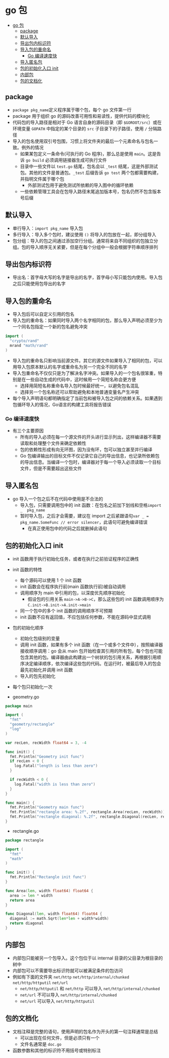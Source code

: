 # go 包

- [go 包](#go-%e5%8c%85)
  - [package](#package)
  - [默认导入](#%e9%bb%98%e8%ae%a4%e5%af%bc%e5%85%a5)
  - [导出包内标识符](#%e5%af%bc%e5%87%ba%e5%8c%85%e5%86%85%e6%a0%87%e8%af%86%e7%ac%a6)
  - [导入包的重命名](#%e5%af%bc%e5%85%a5%e5%8c%85%e7%9a%84%e9%87%8d%e5%91%bd%e5%90%8d)
    - [Go 编译速度快](#go-%e7%bc%96%e8%af%91%e9%80%9f%e5%ba%a6%e5%bf%ab)
  - [导入匿名包](#%e5%af%bc%e5%85%a5%e5%8c%bf%e5%90%8d%e5%8c%85)
  - [包的初始化入口 init](#%e5%8c%85%e7%9a%84%e5%88%9d%e5%a7%8b%e5%8c%96%e5%85%a5%e5%8f%a3-init)
  - [内部包](#%e5%86%85%e9%83%a8%e5%8c%85)
  - [包的文档化](#%e5%8c%85%e7%9a%84%e6%96%87%e6%a1%a3%e5%8c%96)

## package

- `package pkg_name`定义程序属于哪个包，每个 go 文件第一行
- package 用于组织 go 的源码改善可用性和易读性，提供代码的模块化
- 代码包的导入路径是相对于 Go 语言自身的源码目录（即 `$GOROOT/src`）或在环境变量 `GOPATH` 中指定的某个目录的 `src` 子目录下的子路径，使用 `/` 分隔路径
- 导入的包名使用双引号包围，习惯上将文件夹的最后一个元素命名与包名一致。例外的情况
  - 如果某包定义一条命令(可执行的 Go 程序)，那么总是使用 `main`。这是告诉 `go build` 必须调用链接器生成可执行文件
  - 目录中一些文件以 `test.go` 结尾，包名会以 `_test` 结尾，这是外部测试包。其他的文件是普通包。`_test` 后缀告诉 `go test` 两个包都需要构建，并指明文件属于哪个包
    - 外部测试包用于避免测试所依赖的导入图中的循环依赖
  - 一些依赖管理工具会在包导入路径末尾追加版本号，包名仍然不包含版本号后缀

## 默认导入

- 单行导入：`import pkg_name` 导入包
- 多行导入：导入多个包时，建议使用 `()` 将导入的包放在一起，即分组导入
- 包分组：导入的包之间通过添加空行分组。通常将来自不同组织的包独立分组。包的导入顺序无关紧要，但是在每个分组中一般会根据字符串顺序排列

## 导出包内标识符

- 导出名：首字母大写的名字是导出的名字，首字母小写只能包内使用。导入包之后只能使用包导出的名字

## 导入包的重命名

- 导入包后可以自定义引用的包名
- 导入包的重命名：如果同时导入两个名字相同的包，那么导入声明必须至少为一个同名包指定一个新的包名避免冲突

```go
import (
  "crypto/rand"
  mrand "math/rand"
)
```

- 导入包的重命名只影响当前源文件。其它的源文件如果导入了相同的包，可以用导入包原本默认的名字或重命名为另一个完全不同的名字
- 导入包重命名不仅仅只是为了解决名字冲突。如果导入的一个包名很笨重，特别是在一些自动生成的代码中，这时候用一个简短名称会更方便
  - 选择用简短名称重命名导入包时候最好统一，以避免包名混乱
  - 选择另一个包名称还可以帮助避免和本地普通变量名产生冲突
- 每个导入声明语句都明确指定了当前包和被导入包之间的依赖关系。如果遇到包循环导入的情况，Go语言的构建工具将报告错误

### Go 编译速度快

- 有三个主要原因
  - 所有的导入必须在每一个源文件的开头进行显示列出，这样编译器不需要读取和处理整个文件来确定依赖性
  - 包的依赖性形成有向无环图，因为没有环，包可以独立甚至并行编译
  - Go 包编译输出的目标文件不仅记录它自己的导出信息，也记录所依赖包的导出信息。当编译一个包时，编译器对于每一个导入必须读取一个目标文件，但是不需要超出这些文件

## 导入匿名包

- go 导入一个包之后不在代码中使用是不合法的
  - 导入包，只需要调用包中的 init 函数：在包名之前加下划线和空格`import _  pkg_name`
  - 暂时导入包，之后才会需要，建议在 import 之后紧跟语句`var _ = pkg_name.SomeFunc // error silencer`，此语句可避免编译错误
    - 在真正使用包中的代码之后就删掉此语句

## 包的初始化入口 init

- init 函数用于执行初始化任务，或者在执行之前验证程序的正确性
- init 函数的特性
  - 每个源码可以使用 1 个 init 函数
  - init 函数会在程序执行前(main 函数执行前)被自动调用
  - 调用顺序为 main 中引用的包，以深度优先顺序初始化
    - 假设包的引用关系 `main->A->B->C`，那么这些包的 init 函数调用顺序为 `C.init->B.init->A.init->main`
  - 同一个包中的多个 init 函数的调用顺序不可预期
  - init 函数不应有返回值，不应包括任何参数，不能在源码中显式调用
- 包的初始化顺序
  - 初始化包级别的变量
  - 调用 init 函数，如果有多个 init 函数（在一个或多个文件中），按照编译器接收顺序调用：go 会从 main 包开始检查其引用的所有包，每个包也可能包含其他的包。编译器由此构建出一个树状的包引用关系，再根据引用顺序决定编译顺序，依次编译这些包的代码。在运行时，被最后导入的包会最先初始化并调用 init 函数
  - 导入的包先初始化
- 每个包只初始化一次

- geometry.go

```go
package main

import (
  "fmt"
  "geometry/rectangle"
  "log"
)

var recLen, recWidth float64 = 3, -4

func init() {
  fmt.Println("Geometry init func")
  if recLen < 0 {
    log.Fatal("length is less than zero")
  }

  if recWidth < 0 {
    log.Fatal("width is less than zero")
  }
}

func main() {
  fmt.Println("Geometry main func")
  fmt.Println("rectangle area: %.2f", rectangle.Area(recLen, recWidth))
  fmt.Println("rectangle diagonal: %.2f", rectangle.Diagonal(recLen, recWidth))
}
```

- rectangle.go

```go
package rectangle

import (
  "fmt"
  "math"
)

func init() {
  fmt.Println("Rectangle init func")
}

func Area(len, width float64) float64 {
  area := len * width
  return area
}

func Diagonal(len, width float64) float64 {
  diagonal := math.Sqrt(len*len + width*width)
  return diagonal
}
```

## 内部包

- 内部包只能被另一个包导入。这个包位于以 internal 目录的父目录为根目录的树中
- 内部包可以不需要导出标识符就可以被满足条件的包访问
- 例如有下面的文件夹 `net/http` `net/http/internal/chunked` `net/http/httputil` `net/url`
  - `net/http/httputil` 和 `net/http` 可以导入 `net/http/internal/chunked`
  - `net/url` 不可以导入 `net/http/internal/chunked`
  - `net/url` 可以导入 `net/http/httputil`

## 包的文档化

- 文档注释是完整的语句，使用声明的包名作为开头的第一句注释通常是总结
  - 可以出现在任何文件，但是必须只有一个
  - 文件名通常是 `doc.go`
- 函数参数和其他的标识符不用括号或特别标注
